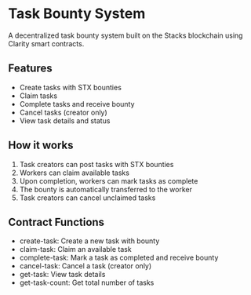 # Task Bounty System

A decentralized task bounty system built on the Stacks blockchain using Clarity smart contracts.

## Features

- Create tasks with STX bounties
- Claim tasks
- Complete tasks and receive bounty
- Cancel tasks (creator only)
- View task details and status

## How it works

1. Task creators can post tasks with STX bounties
2. Workers can claim available tasks
3. Upon completion, workers can mark tasks as complete
4. The bounty is automatically transferred to the worker
5. Task creators can cancel unclaimed tasks

## Contract Functions

- create-task: Create a new task with bounty
- claim-task: Claim an available task
- complete-task: Mark a task as completed and receive bounty
- cancel-task: Cancel a task (creator only)
- get-task: View task details
- get-task-count: Get total number of tasks
